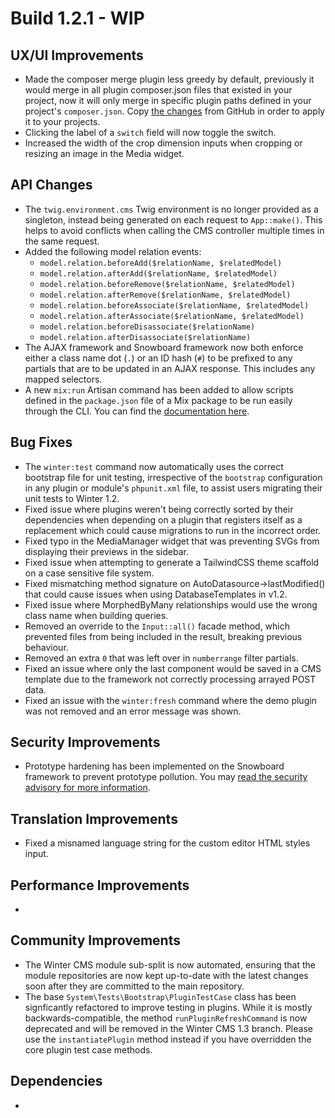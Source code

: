# Build 1.2.1 - WIP

## UX/UI Improvements
- Made the composer merge plugin less greedy by default, previously it would merge in all plugin composer.json files that existed in your project, now it will only merge in specific plugin paths defined in your project's `composer.json`. Copy [the changes](https://github.com/wintercms/winter/commit/e05a20eddc28b0cb4eb6fa8b048fc319cca467ae) from GitHub in order to apply it to your projects.
- Clicking the label of a `switch` field will now toggle the switch.
- Increased the width of the crop dimension inputs when cropping or resizing an image in the Media widget.

## API Changes
- The `twig.environment.cms` Twig environment is no longer provided as a singleton, instead being generated on each request to `App::make()`. This helps to avoid conflicts when calling the CMS controller multiple times in the same request.
- Added the following model relation events:
    - `model.relation.beforeAdd($relationName, $relatedModel)`
    - `model.relation.afterAdd($relationName, $relatedModel)`
    - `model.relation.beforeRemove($relationName, $relatedModel)`
    - `model.relation.afterRemove($relationName, $relatedModel)`
    - `model.relation.beforeAssociate($relationName, $relatedModel)`
    - `model.relation.afterAssociate($relationName, $relatedModel)`
    - `model.relation.beforeDisassociate($relationName)`
    - `model.relation.afterDisassociate($relationName)`
- The AJAX framework and Snowboard framework now both enforce either a class name dot (`.`) or an ID hash (`#`) to be prefixed to any partials that are to be updated in an AJAX response. This includes any mapped selectors.
- A new `mix:run` Artisan command has been added to allow scripts defined in the `package.json` file of a Mix package to be run easily through the CLI. You can find the [documentation here](https://wintercms.com/docs/console/asset-compilation#mix-run).

## Bug Fixes
- The `winter:test` command now automatically uses the correct bootstrap file for unit testing, irrespective of the `bootstrap` configuration in any plugin or module's `phpunit.xml` file, to assist users migrating their unit tests to Winter 1.2.
- Fixed issue where plugins weren't being correctly sorted by their dependencies when depending on a plugin that registers itself as a replacement which could cause migrations to run in the incorrect order.
- Fixed typo in the MediaManager widget that was preventing SVGs from displaying their previews in the sidebar.
- Fixed issue when attempting to generate a TailwindCSS theme scaffold on a case sensitive file system.
- Fixed mismatching method signature on AutoDatasource->lastModified() that could cause issues when using DatabaseTemplates in v1.2.
- Fixed issue where MorphedByMany relationships would use the wrong class name when building queries.
- Removed an override to the `Input::all()` facade method, which prevented files from being included in the result, breaking previous behaviour.
- Removed an extra `0` that was left over in `numberrange` filter partials.
- Fixed an issue where only the last component would be saved in a CMS template due to the framework not correctly processing arrayed POST data.
- Fixed an issue with the `winter:fresh` command where the demo plugin was not removed and an error message was shown.

## Security Improvements
- Prototype hardening has been implemented on the Snowboard framework to prevent prototype pollution. You may [read the security advisory for more information](https://github.com/wintercms/winter/security/advisories/GHSA-3fh5-q6fg-w28q).

## Translation Improvements
- Fixed a misnamed language string for the custom editor HTML styles input.

## Performance Improvements
-

## Community Improvements
- The Winter CMS module sub-split is now automated, ensuring that the module repositories are now kept up-to-date with the latest changes soon after they are committed to the main repository.
- The base `System\Tests\Bootstrap\PluginTestCase` class has been signficantly refactored to improve testing in plugins. While it is mostly backwards-compatible, the method `runPluginRefreshCommand` is now deprecated and will be removed in the Winter CMS 1.3 branch. Please use the `instantiatePlugin` method instead if you have overridden the core plugin test case methods.

## Dependencies
-

